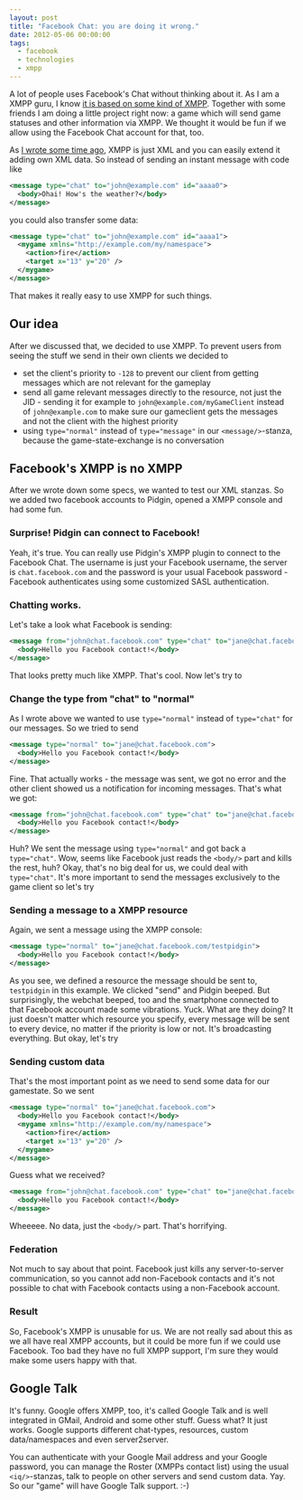 ```yaml
---
layout: post
title: "Facebook Chat: you are doing it wrong."
date: 2012-05-06 00:00:00
tags:
  - facebook
  - technologies
  - xmpp
---
```


A lot of people uses Facebook's Chat without thinking about it. As I am a XMPP guru, I know [it is based on some kind of XMPP][fb-chat-doc]. Together with some friends I am doing a little project right now: a game which will send game statuses and other information via XMPP. We thought it would be fun if we allow using the Facebook Chat account for that, too.

As [I wrote some time ago][xmpp-introduction-blog], XMPP is just XML and you can easily extend it adding own XML data. So instead of sending an instant message with code like

```xml
<message type="chat" to="john@example.com" id="aaaa0">
  <body>Ohai! How's the weather?</body>
</message>
```

you could also transfer some data:

```xml
<message type="chat" to="john@example.com" id="aaaa1">
  <mygame xmlns="http://example.com/my/namespace">
    <action>fire</action>
    <target x="13" y="20" />
  </mygame>
</message>
```

That makes it really easy to use XMPP for such things. 

## Our idea

After we discussed that, we decided to use XMPP. To prevent users from seeing the stuff we send in their own clients we decided to

* set the client's priority to `-128` to prevent our client from getting messages which are not relevant for the gameplay
* send all game relevant messages directly to the resource, not just the JID - sending it for example to `john@example.com/myGameClient` instead of `john@example.com` to make sure our gameclient gets the messages and not the client with the highest priority
* using `type="normal"` instead of `type="message"` in our `<message/>`-stanza, because the game-state-exchange is no conversation

## Facebook's XMPP is no XMPP

After we wrote down some specs, we wanted to test our XML stanzas. So we added two facebook accounts to Pidgin, opened a XMPP console and had some fun.

### Surprise! Pidgin can connect to Facebook!

Yeah, it's true. You can really use Pidgin's XMPP plugin to connect to the Facebook Chat. The username is just your Facebook username, the server is `chat.facebook.com` and the password is your usual Facebook password - Facebook authenticates using some customized SASL authentication.

### Chatting works.

Let's take a look what Facebook is sending:

```xml
<message from="john@chat.facebook.com" type="chat" to="jane@chat.facebook.com">
  <body>Hello you Facebook contact!</body>
</message>
```

That looks pretty much like XMPP. That's cool. Now let's try to

### Change the type from "chat" to "normal"

As I wrote above we wanted to use `type="normal"` instead of `type="chat"` for our messages. So we tried to send

```xml
<message type="normal" to="jane@chat.facebook.com">
  <body>Hello you Facebook contact!</body>
</message>
```

Fine. That actually works - the message was sent, we got no error and the other client showed us a notification for incoming messages. That's what we got:

```xml
<message from="john@chat.facebook.com" type="chat" to="jane@chat.facebook.com">
  <body>Hello you Facebook contact!</body>
</message>
```

Huh? We sent the message using `type="normal"` and got back a `type="chat"`. Wow, seems like Facebook just reads the `<body/>` part and kills the rest, huh? Okay, that's no big deal for us, we could deal with `type="chat"`. It's more important to send the messages exclusively to the game client so let's try

### Sending a message to a XMPP resource

Again, we sent a message using the XMPP console:

```xml
<message type="normal" to="jane@chat.facebook.com/testpidgin">
  <body>Hello you Facebook contact!</body>
</message>
```

As you see, we defined a resource the message should be sent to, `testpidgin` in this example. We clicked "send" and Pidgin beeped. But surprisingly, the webchat beeped, too and the smartphone connected to that Facebook account made some vibrations. Yuck. What are they doing? It just doesn't matter which resource you specify, every message will be sent to every device, no matter if the priority is low or not. It's broadcasting everything. But okay, let's try

### Sending custom data

That's the most important point as we need to send some data for our gamestate. So we sent

```xml
<message type="normal" to="jane@chat.facebook.com">
  <body>Hello you Facebook contact!</body>
  <mygame xmlns="http://example.com/my/namespace">
    <action>fire</action>
    <target x="13" y="20" />
  </mygame>
</message>
```

Guess what we received?

```xml
<message from="john@chat.facebook.com" type="chat" to="jane@chat.facebook.com">
  <body>Hello you Facebook contact!</body>
</message>
```

Wheeeee. No data, just the `<body/>` part. That's horrifying.

### Federation

Not much to say about that point. Facebook just kills any server-to-server communication, so you cannot add non-Facebook contacts and it's not possible to chat with Facebook contacts using a non-Facebook account.

### Result

So, Facebook's XMPP is unusable for us. We are not really sad about this as we all have real XMPP accounts, but it could be more fun if we could use Facebook. Too bad they have no full XMPP support, I'm sure they would make some users happy with that.

## Google Talk

It's funny. Google offers XMPP, too, it's called Google Talk and is well integrated in GMail, Android and some other stuff. Guess what? It just works. Google supports different chat-types, resources, custom data/namespaces and even server2server.

You can authenticate with your Google Mail address and your Google password, you can manage the Roster (XMPPs contact list) using the usual `<iq/>`-stanzas, talk to people on other servers and send custom data. Yay. So our "game" will have Google Talk support. :-)

[fb-chat-doc]: http://developers.facebook.com/docs/chat/
[xmpp-introduction-blog]: /blog/2011/09/24/xmpp-a-little-introduction.html
